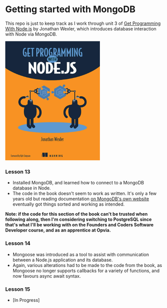 # Getting started with MongoDB

This repo is just to keep track as I work through unit 3 of [Get Programming With Node.js](https://amzn.eu/d/1SdEKQ3) by Jonathan Wexler, which introduces database interaction with Node via MongoDB.

<a href="https://amzn.eu/d/1SdEKQ3"><img src="book_cover.jpg" width="300" /></a>

### Lesson 13

- Installed MongoDB, and learned how to connect to a MongoDB database in Node.
- The code in the book doesn't seem to work as written. It's only a few years old but reading documentation [on MongoDB's own website](https://www.mongodb.com/languages/mongodb-with-nodejs) eventually got things sorted and working as intended.

**Note: if the code for this section of the book can't be trusted when following along, then I'm considering switching to PostgreSQL since that's what I'll be working with on the Founders and Coders Software Developer course, and as an apprentice at Opvia.**

### Lesson 14

- Mongoose was introduced as a tool to assist with communication between a Node.js application and its database.
- Again, various alterations had to be made to the code from the book, as Mongoose no longer supports callbacks for a variety of functions, and now favours async await syntax.

### Lesson 15

- [In Progress]